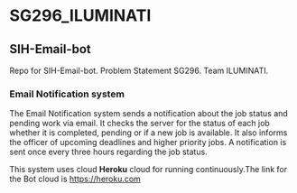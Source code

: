 # SG296_ILUMINATI
## SIH-Email-bot

Repo for SIH-Email-bot. Problem Statement SG296. Team ILUMINATI.

### Email Notification system
The Email Notification system sends a notification about the job status and pending work via email. It checks the server for the status of each job whether it is completed, pending or if a new job is available. It also informs the officer of upcoming deadlines and higher priority jobs. A notification is sent once every three hours regarding the job status. 

This system uses cloud **Heroku** cloud for running continuously.The link for the Bot cloud is https://heroku.com
